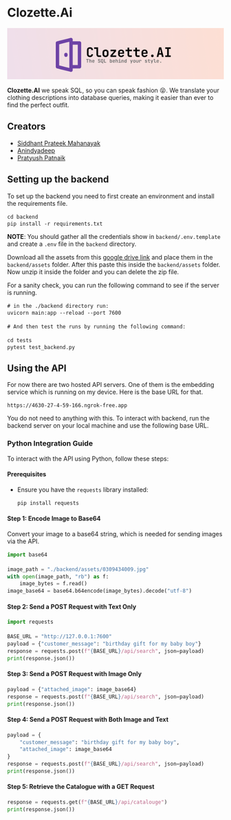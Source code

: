 # Clozette.Ai

![](./assets/banner.png)

**Clozette.AI** we speak SQL, so you can speak fashion 😝. We translate your clothing descriptions into database queries, making it easier than ever to find the perfect outfit.

## Creators

- [Siddhant Prateek Mahanayak](https://github.com/siddhantprateek)
- [Anindyadeep](https://github.com/Anindyadeep)
- [Pratyush Patnaik](https://github.com/Pratyush-exe)


## Setting up the backend

To set up the backend you need to first create an environment
and install the requirements file. 

```
cd backend
pip install -r requirements.txt
```

**NOTE**: You should gather all the credentials show in `backend/.env.template` and create a `.env` file in the `backend` directory. 

Download all the assets from this [google drive link](https://drive.google.com/file/d/1OW_y8LNPishXXNOetkHR3ATC6rCm8R1u/view?usp=sharing) and place them in the `backend/assets` folder. After this paste this inside the `backend/assets` folder. Now unzip it inside the folder and you can delete the zip file.



For a sanity check, you can run the following command to see if the server is running.

```
# in the ./backend directory run:
uvicorn main:app --reload --port 7600

# And then test the runs by running the following command:

cd tests
pytest test_backend.py
```

## Using the API

For now there are two hosted API servers. One of them is the embedding service which is running on my device. Here is the base URL for that. 

```
https://4630-27-4-59-166.ngrok-free.app
```

You do not need to anything with this. To interact with backend, run the backend server on your local machine and use the following base URL.


### Python Integration Guide

To interact with the API using Python, follow these steps:

#### Prerequisites
- Ensure you have the `requests` library installed:

  ```bash
  pip install requests
  ```

#### Step 1: Encode Image to Base64
Convert your image to a base64 string, which is needed for sending images via the API.

```python
import base64

image_path = "./backend/assets/0309434009.jpg"
with open(image_path, "rb") as f:
    image_bytes = f.read()
image_base64 = base64.b64encode(image_bytes).decode("utf-8")
```

#### Step 2: Send a POST Request with Text Only

```python
import requests

BASE_URL = "http://127.0.0.1:7600"
payload = {"customer_message": "birthday gift for my baby boy"}
response = requests.post(f"{BASE_URL}/api/search", json=payload)
print(response.json())
```

#### Step 3: Send a POST Request with Image Only

```python
payload = {"attached_image": image_base64}
response = requests.post(f"{BASE_URL}/api/search", json=payload)
print(response.json())
```

#### Step 4: Send a POST Request with Both Image and Text

```python
payload = {
    "customer_message": "birthday gift for my baby boy",
    "attached_image": image_base64
}
response = requests.post(f"{BASE_URL}/api/search", json=payload)
print(response.json())
```

#### Step 5: Retrieve the Catalogue with a GET Request

```python
response = requests.get(f"{BASE_URL}/api/catalouge")
print(response.json())
```
